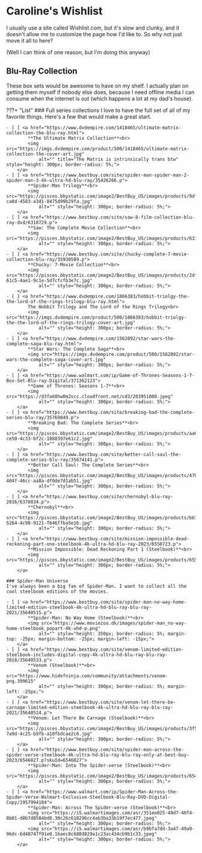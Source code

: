 # Caroline's Wishlist

I usually use a site called Wishlist.com, but it's slow and clunky,
and it doesn't allow me to customize the page how I'd like to.
So why not just move it all to here?

(Well I can think of one reason, but I'm doing this anyway)

## Blu-Ray Collection

These box sets would be awesome to have on my shelf.
I actually plan on getting them myself if nobody else does,
because I need offline media I can consume when the internet is out
(which happens a lot at my dad's house).

???+ "List"
    ### Full series collections
    I love to have the full set of all of my favorite things. Here's a few that would make a great start.

    - [ ] <a href="https://www.dvdempire.com/1418465/ultimate-matrix-collection-the-blu-ray.html">
            **The Ultimate Matrix Collection**<br>
            <img src="https://imgs.dvdempire.com/product/500/1418465/ultimate-matrix-collection-the-cover-art.jpg"
                alt="" title="The Matrix is intrinsically trans btw" style="height: 300px; border-radius: 5%;">
        </a>
    - [ ] <a href="https://www.bestbuy.com/site/spider-man-spider-man-2-spider-man-3-4k-ultra-hd-blu-ray/35426266.p">
            **Spider-Man Trilogy**<br>
            <img src="https://pisces.bbystatic.com/image2/BestBuy_US/images/products/9df09517-ca0d-4583-a3d1-0475d99b29fa.jpg"
                alt="" style="height: 300px; border-radius: 5%;">
        </a>
    - [ ] <a href="https://www.bestbuy.com/site/saw-8-film-collection-blu-ray-dvd/6318729.p">
            **Saw: The Complete Movie Collection**<br>
            <img src="https://pisces.bbystatic.com/image2/BestBuy_US/images/products/6318/6318729_sa.jpg"
                alt="" style="height: 300px; border-radius: 5%;">
        </a>
    - [ ] <a href="https://www.bestbuy.com/site/chucky-complete-7-movie-collection-blu-ray/35930589.p">
            **Chucky: 7-Movie Collection**<br>
            <img src="https://pisces.bbystatic.com/image2/BestBuy_US/images/products/2dfe3950-61c5-4ae1-9c1e-5d7cfcfb3e7c.jpg"
                alt="" style="height: 300px; border-radius: 5%;">
        </a>
    - [ ] <a href="https://www.dvdempire.com/1866383/hobbit-triolgy-the-the-lord-of-the-rings-trilogy-blu-ray.html">
            The Hobbit Trilogy and The Lord of the Rings Trilogy<br>
            <img src="https://imgs.dvdempire.com/product/500/1866383/hobbit-triolgy-the-the-lord-of-the-rings-trilogy-cover-art.jpg"
                alt="" style="height: 300px; border-radius: 5%;">
        </a>
    - [ ] <a href="https://www.dvdempire.com/1562892/star-wars-the-complete-saga-blu-ray.html">
            **Star Wars: The Complete Saga**<br>
            <img src="https://imgs.dvdempire.com/product/500/1562892/star-wars-the-complete-saga-cover-art.jpg"
                alt="" style="height: 300px; border-radius: 5%;">
        </a>
    - [ ] <a href="https://www.walmart.com/ip/Game-of-Thrones-Seasons-1-7-Box-Set-Blu-ray-Digital/371362123">
            **Game of Thrones: Seasons 1-7**<br>
            <img src="https://d3fa68hw0m2vcc.cloudfront.net/cd3/203951000.jpeg"
                alt="" style="height: 300px; border-radius: 5%;">
        </a>
    - [ ] <a href="https://www.bestbuy.com/site/breaking-bad-the-complete-series-blu-ray/35769049.p">
            **Breaking Bad: The Complete Series**<br>
            <img src="https://pisces.bbystatic.com/image2/BestBuy_US/images/products/aa6984d0-ce50-4c33-bf2c-1888397e61c2.jpg"
                alt="" style="height: 300px; border-radius: 5%;">
        </a>
    - [ ] <a href="https://www.bestbuy.com/site/better-call-saul-the-complete-series-blu-ray/35674141.p">
            **Better Call Saul: The Complete Series**<br>
            <img src="https://pisces.bbystatic.com/image2/BestBuy_US/images/products/470c8756-404f-46cc-aa8a-df0de7d1ab51.jpg"
                alt="" style="height: 300px; border-radius: 5%;">
        </a>
    - [ ] <a href="https://www.bestbuy.com/site/chernobyl-blu-ray-2016/6370834.p">
            **Chernobyl**<br>
            <img src="https://pisces.bbystatic.com/image2/BestBuy_US/images/products/bb7da9d6-5264-4c98-9121-f646ffba5e16.jpg"
                alt="" style="height: 300px; border-radius: 5%;">
        </a>
    - [ ] <a href="https://www.bestbuy.com/site/mission-impossible-dead-reckoning-part-one-steelbook-4k-ultra-hd-blu-ray-2023/6550723.p">
            **Mission Impossible: Dead Reckoning Part 1 (Steelbook)**<br>
            <img src="https://pisces.bbystatic.com/image2/BestBuy_US/images/products/6550/6550723_sd.jpg"
                alt="" style="height: 300px; border-radius: 5%;">
        </a>

    ### Spider-Man Universe
    I've always been a big fan of Spider-Man. I want to collect all the cool steelbook editions of the movies.

    - [ ] <a href="https://www.bestbuy.com/site/spider-man-no-way-home-limited-edition-steelbook-4k-ultra-hd-blu-ray-blu-ray-2021/35640515.p">
            **Spider-Man: No Way Home (Steelbook)**<br>
            <img src="https://www.moviezoo.dk/images/spider-man_no-way-home-steelbook_popart-4k-uhd-p.png"
                alt="" style="height: 350px; border-radius: 5%; margin-top: -25px; margin-bottom: -25px; margin-left: -15px;">
        </a>
    - [ ] <a href="https://www.bestbuy.com/site/venom-limited-edition-steelbook-includes-digital-copy-4k-ultra-hd-blu-ray-blu-ray-2018/35640533.p">
            **Venom (Steelbook)**<br>
            <img src="https://www.hidefninja.com/community/attachments/venom-png.399615"
                alt="" style="height: 300px; border-radius: 5%; margin-left: -25px;">
        </a>
    - [ ] <a href="https://www.bestbuy.com/site/venom-let-there-be-carnage-limited-edition-steelbook-4k-ultra-hd-blu-ray-blu-ray-2021/35640524.p">
            **Venom: Let There Be Carnage (Steelbook)**<br>
            <img src="https://pisces.bbystatic.com/image2/BestBuy_US/images/products/3f5a8869-7a9d-4c25-b9fb-a10fbdcae2c6.jpg"
                alt="" style="height: 300px; border-radius: 5%;">
        </a>
    - [ ] <a href="https://www.bestbuy.com/site/spider-man-across-the-spider-verse-steelbook-4k-ultra-hd-blu-ray-blu-ray-only-at-best-buy-2023/6546827.p?skuId=6546827">
            **Spider-Man: Into The Spider-verse (Steelbook)**<br>
            <img src="https://pisces.bbystatic.com/image2/BestBuy_US/images/products/6546/6546827_sd.jpg"
                alt="" style="height: 300px; border-radius: 5%;">
        </a>
    - [ ] <a href="https://www.walmart.com/ip/Spider-Man-Across-the-Spider-Verse-Walmart-Exclusive-Steelbook-Blu-Ray-DVD-Digital-Copy/1957994184">
            **Spider-Man: Across The Spider-verse (Steelbook)**<br>
            <img src="https://i5.walmartimages.com/asr/351ee025-49d7-40f4-8b01-d8b7d8584bd8.30c26c618296cc4ab3ba33b19f7ec477.jpeg"
                alt="" style="height: 300px; border-radius: 5%;">
            <img src="https://i5.walmartimages.com/asr/b9bfa7dd-3a47-49a9-96dc-6d48747f91e8.1baec8c680d829a1c23ac434cb9b1c33.jpeg"
                alt="" style="height: 300px; border-radius: 5%;">
        </a>
    
<!--

## Presents

Stuff I wish for for my birthday, or just in general

## Ultimate Consoles

This is my little collection of parts that I think would make these
retro consoles into their best selves.
Mods like optical drive emulators, HDMI kits, and storage upgrades.

### The Ultimate Gamecube

Almost every part of the Gamecube can be replaced with custom parts!

### The Ultimate PlayStation 2

The PS2, combined with a softmod and these mods
is possibly the best way to play most generation 5 games.

### The Ultimate Xbox 360

The stock Xbox 360 is a powerhouse of gaming,
and the best way to experince it is to collect all of
the official accessories, plus a huge hard drive!

- Xbox 360 Arcade console
- HD DVD Player
- RGH 3.0 modchip
- Kinect
- Kinect to USB adapter
- Official Chatpad
- Official headset
- 4TB SATA hard drive
- Guitar controller for Guitar Hero
- Drum kit for Rock Band
- Microphone for Rock Band
- Brand new fan mod

-->